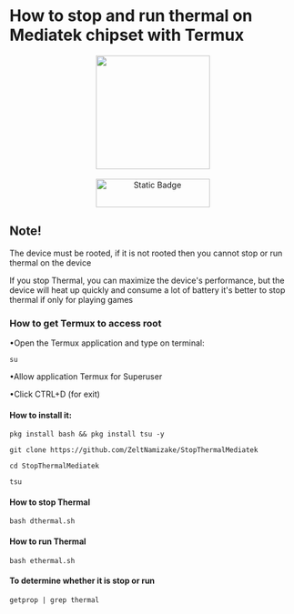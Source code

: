 # How to stop and run thermal on Mediatek chipset with Termux
<div align="center">
  <img src="https://telegra.ph/file/48fa03b640a63e3012ef4.png" width="200" height="200">
  <br>
  <br>
<img alt="Static Badge" src="https://img.shields.io/badge/MAGISK-%2300AF9C?style=for-the-badge&logo=Magisk&labelColor=black" width="200" height="50">
</div>

## Note!
The device must be rooted, if it is not rooted then you cannot stop or run thermal on the device

If you stop Thermal, you can maximize the device's performance, but the device will heat up quickly and consume a lot of battery it's better to stop thermal if only for playing games

### How to get Termux to access root
•Open the Termux application and type on terminal:

`su`

•Allow application Termux for Superuser

•Click CTRL+D (for exit)

#### How to install it:
`pkg install bash && pkg install tsu -y`

`git clone https://github.com/ZeltNamizake/StopThermalMediatek`

`cd StopThermalMediatek`

`tsu`

#### How to stop Thermal
`bash dthermal.sh`

#### How to run Thermal
`bash ethermal.sh`

#### To determine whether it is stop or run
`getprop | grep thermal`
